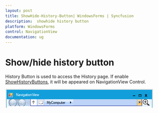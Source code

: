 ```yaml
---
layout: post
title: ShowHide-History-Button| WindowsForms | Syncfusion
description:  showhide history button
platform: WindowsForms
control: NavigationView 
documentation: ug
---
```


# Show/hide history button

History Button is used to access the History page. If enable [ShowHistoryButtons](https://help.syncfusion.com/cr/windowsforms/Syncfusion.Tools.Windows~Syncfusion.Windows.Forms.Tools.NavigationView~ShowHistoryButtons.html), it will be appeared on NavigationView Control.

![Show or hide history button](Getting-Started_images/NavigationView6.png)
